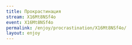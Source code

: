 ```yaml
---
title: Прокрастинация
stream: X16Mt8NSf4o
event: X16Mt8NSf4o
permalink: /enjoy/procrastination/X16Mt8NSf4o/
layout: enjoy
---
```

